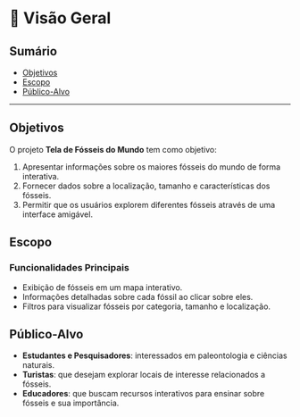 # 📖 Visão Geral

## Sumário
- [Objetivos](#objetivos)
- [Escopo](#escopo)
- [Público-Alvo](#público-alvo)

---

## Objetivos

O projeto **Tela de Fósseis do Mundo** tem como objetivo:

1. Apresentar informações sobre os maiores fósseis do mundo de forma interativa.
2. Fornecer dados sobre a localização, tamanho e características dos fósseis.
3. Permitir que os usuários explorem diferentes fósseis através de uma interface amigável.

## Escopo

### Funcionalidades Principais
- Exibição de fósseis em um mapa interativo.
- Informações detalhadas sobre cada fóssil ao clicar sobre eles.
- Filtros para visualizar fósseis por categoria, tamanho e localização.

## Público-Alvo

- **Estudantes e Pesquisadores**: interessados em paleontologia e ciências naturais.
- **Turistas**: que desejam explorar locais de interesse relacionados a fósseis.
- **Educadores**: que buscam recursos interativos para ensinar sobre fósseis e sua importância.